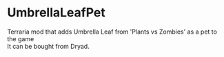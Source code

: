 # UmbrellaLeafPet
Terraria mod that adds Umbrella Leaf from 'Plants vs Zombies' as a pet to the game \
It can be bought from Dryad.
